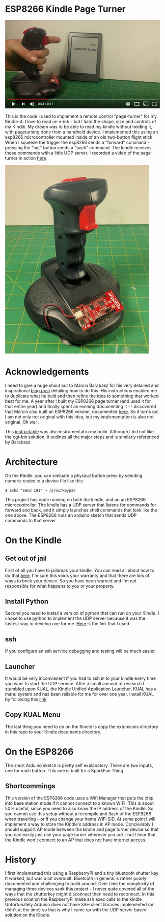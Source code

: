 # ESP8266 Kindle Page Turner
[![Video of page turner in action](images/youtubelinkimage.png)](http://www.youtube.com/watch?v=Jo5wLgGRHSQ)

This is the code I used to implement a remote control "page-turner" for my Kindle-4. I love to read on e-ink - but I hate the shape, size and controls of my Kindle. My dream was to be able to read my kindle without holding it, with pageturning done from a handheld device. I implemented this using an esp8266 microcontroller mounted inside of an old two-button flight stick. When I squeeze the trigger the esp8266 sends a "forward" command - pressing the "hat" button sends a "back" command. The kindle receives these commands with a little UDP server. I recorded a video of the page turner in action [here](https://youtu.be/Jo5wLgGRHSQ).

![Image of the modified joystick](images/joystick.jpg)
# Acknowledgements
I need to give a huge shout out to Marcin Barabasz for his very detailed and inspirational [blog post](https://mbarabasz.wordpress.com/2013/11/20/kindle-remote-page-turner/) detailing how to do this. His instructions enabled me to duplicate what he built and then refine the idea to something that worked best for me. A year after I built my ESP8266 page turner (and used it for that entire year) and finally spent an evening documenting it -  I discovered that Marcin also built an ESP8266 version, documented [here](https://mbarabasz.wordpress.com/2015/04/20/esp8266-kindle-remote-page-turner/). So it turns out I am not only not original with this idea, but my implementation is also not original. Oh well.

This [instructable](http://www.instructables.com/id/Kindle-Web-Remote-Control/) was also instrumental in my build. Although I did not like the cgi-bin solution, it outlines all the major steps and is similarly referenced by Barabasz.

# Architecture
On the Kindle, you can simluate a physical button press by semding numeric codes to a device file like this:
```
$ echo "send 191" > /proc/keypad
```
This project has code running on both the kindle, and on an ESP8266 microcontroller. The kindle has a UDP server that listens for commands for forward and back, and it simply launches shell commands that look like the one above. The ESP8266 runs an arduino sketch that sends UDP commands to that server.

# On the Kindle
## Get out of jail
First of all you have to jailbreak your kindle. You can read all about how to do that [here](https://wiki.mobileread.com/wiki/Kindle4NTHacking#Jailbreak). I'm sure this voids your warranty and that there are lots of ways to brick your device. So you have been warned and I'm not responsible for what happens to you or your property.
## Install Python
Second you need to install a version of python that can run on your Kindle. I chose to use python to implement the UDP server because it was the fastest way to develop one for me. [Here](https://www.mobileread.com/forums/showthread.php?t=153930) is the link that I used.
## ssh
If you configure an ssh service debugging and testing will be much easier.
## Launcher
It would be very inconvienent if you had to ssh in to your kindle every time you want to start the UDP service. After a small amount of research I stumbled upon KUAL, the Kindle Unified Application Launcher. KUAL has a manu system and has been reliable for me for over one year. Install KUAL by following this [link](https://www.mobileread.com/forums/showthread.php?t=203326).
## Copy KUAL Menu
The last thing you need to do on the Kindle is copy the extensions directory in this repo to your Kindle documents directory.

# On the ESP8266
The short Arduino sketch is pretty self explanatory. There are two inputs, one for each button. This one is built for a SparkFun Thing. 
## Shortcommings
This version of the ESP8266 code uses a Wifi Manager that puts the chip into base station mode if it cannot connect to a known WIFI. This is about 50% useful, since you need to also know the IP address of the Kindle. So you cannot use this setup without a recompile and flash of the ESP8266 when travelling - or if you change your home WIFI SID. At some point I will implement a way to store the Kindle's address in AP mode. Concievably I should support AP mode between the kindle and page turner device so that you can easily just use your page turner wherever you are - but I hear that the Kindle won't connect to an AP that does not have internet access.

# History
I first implemented this using a RaspberryPi and a tiny bluetooth shutter key. It worked, but was a bit overbuilt. Bluetooth in general is rather poorly documented and challenging to build around. Over time the complexity of managing three devices sank this project - I never quite covered all of the ways that the shutterkey might disconnect then need to reconnect. In this previous solution the RaspberryPi made ssh exec calls to the kindle. Unfortunately Arduino does not have SSH client libraries implemented (or didn't at the time) so that is why I came up with the UDP server based solution on the Kindle.

